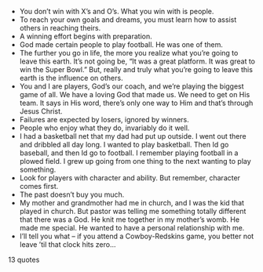  - You don’t win with X’s and O’s. What you win with is people.
 - To reach your own goals and dreams, you must learn how to assist others in reaching theirs.
 - A winning effort begins with preparation.
 - God made certain people to play football. He was one of them.
 - The further you go in life, the more you realize what you’re going to leave this earth. It’s not going be, “It was a great platform. It was great to win the Super Bowl.” But, really and truly what you’re going to leave this earth is the influence on others.
 - You and I are players, God’s our coach, and we’re playing the biggest game of all. We have a loving God that made us. We need to get on His team. It says in His word, there’s only one way to Him and that’s through Jesus Christ.
 - Failures are expected by losers, ignored by winners.
 - People who enjoy what they do, invariably do it well.
 - I had a basketball net that my dad had put up outside. I went out there and dribbled all day long. I wanted to play basketball. Then Id go baseball, and then Id go to football. I remember playing football in a plowed field. I grew up going from one thing to the next wanting to play something.
 - Look for players with character and ability. But remember, character comes first.
 - The past doesn’t buy you much.
 - My mother and grandmother had me in church, and I was the kid that played in church. But pastor was telling me something totally different that there was a God. He knit me together in my mother’s womb. He made me special. He wanted to have a personal relationship with me.
 - I’ll tell you what – if you attend a Cowboy-Redskins game, you better not leave ’til that clock hits zero...

13 quotes